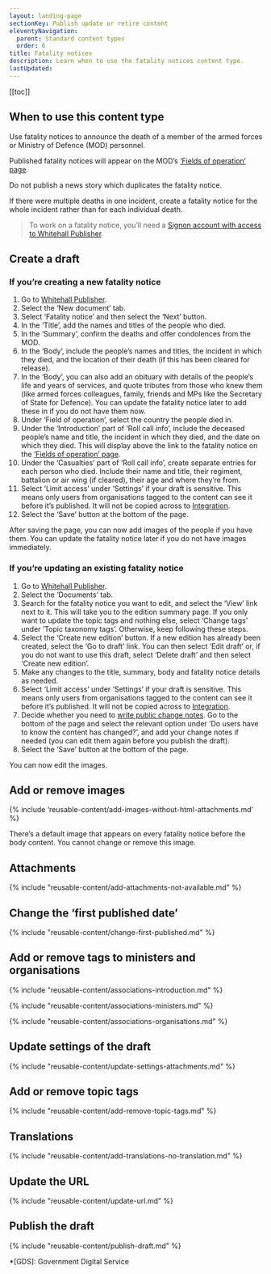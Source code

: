 ```yaml
---
layout: landing-page
sectionKey: Publish update or retire content
eleventyNavigation:
  parent: Standard content types
  order: 6
title: Fatality notices
description: Learn when to use the fatality notices content type.
lastUpdated:
---
```


[[toc]]

## When to use this content type

Use fatality notices to announce the death of a member of the armed forces or Ministry of Defence (MOD) personnel.

Published fatality notices will appear on the MOD’s [‘Fields of operation’ page](https://www.gov.uk/government/fields-of-operation).

Do not publish a news story which duplicates the fatality notice.

If there were multiple deaths in one incident, create a fatality notice for the whole incident rather than for each individual death.

> To work on a fatality notice, you’ll need a [Signon account with access to Whitehall Publisher](LINK).

## Create a draft

### If you’re creating a new fatality notice

1. Go to [Whitehall Publisher](https://whitehall-admin.publishing.service.gov.uk/government/admin/).
2. Select the ‘New document’ tab.
3. Select ‘Fatality notice’ and then select the ‘Next’ button.
4. In the ‘Title’, add the names and titles of the people who died.
5. In the ‘Summary’, confirm the deaths and offer condolences from the MOD.
6. In the ‘Body’, include the people’s names and titles, the incident in which they died, and the location of their death (if this has been cleared for release).
7. In the ‘Body’, you can also add an obituary with details of the people’s life and years of services, and quote tributes from those who knew them (like armed forces colleagues, family, friends and MPs like the Secretary of State for Defence). You can update the fatality notice later to add these in if you do not have them now.
8. Under ‘Field of operation’, select the country the people died in.
9. Under the ‘Introduction’ part of ‘Roll call info’, include the deceased people’s name and title, the incident in which they died, and the date on which they died. This will display above the link to the fatality notice on the [‘Fields of operation’ page](https://www.gov.uk/government/fields-of-operation).
10. Under the ‘Casualties’ part of ‘Roll call info’, create separate entries for each person who died. Include their name and title, their regiment, battalion or air wing (if cleared), their age and where they’re from.
11. Select ‘Limit access’ under ‘Settings’ if your draft is sensitive. This means only users from organisations tagged to the content can see it before it’s published. It will not be copied across to [Integration](LINK).
12. Select the ‘Save’ button at the bottom of the page.

After saving the page, you can now add images of the people if you have them. You can update the fatality notice later if you do not have images immediately.

### If you’re updating an existing fatality notice

1. Go to [Whitehall Publisher](https://whitehall-admin.publishing.service.gov.uk/government/admin/).
2. Select the ‘Documents’ tab.
3. Search for the fatality notice you want to edit, and select the ‘View’ link next to it. This will take you to the edition summary page. If you only want to update the topic tags and nothing else, select ‘Change tags’ under ‘Topic taxonomy tags’. Otherwise, keep following these steps.
4. Select the ‘Create new edition’ button. If a new edition has already been created, select the ‘Go to draft’ link. You can then select ‘Edit draft’ or, if you do not want to use this draft, select ‘Delete draft’ and then select ‘Create new edition’.
5. Make any changes to the title, summary, body and fatality notice details as needed.
6. Select ‘Limit access’ under ‘Settings’ if your draft is sensitive. This means only users from organisations tagged to the content can see it before it’s published. It will not be copied across to [Integration](LINK).
7. Decide whether you need to [write public change notes](/writing-to-gov-uk-standards/tone-of-voice/change-notes/). Go to the bottom of the page and select the relevant option under ‘Do users have to know the content has changed?’, and add your change notes if needed (you can edit them again before you publish the draft).
8. Select the ‘Save’ button at the bottom of the page.

You can now edit the images.

## Add or remove images

{% include ‘reusable-content/add-images-without-html-attachments.md’ %}

There’s a default image that appears on every fatality notice before the body content. You cannot change or remove this image.

## Attachments

{% include "reusable-content/add-attachments-not-available.md" %}

## Change the ‘first published date’

{% include "reusable-content/change-first-published.md" %}

## Add or remove tags to ministers and organisations

{% include "reusable-content/associations-introduction.md" %}

{% include "reusable-content/associations-ministers.md" %}

{% include "reusable-content/associations-organisations.md" %}

## Update settings of the draft

{% include "reusable-content/update-settings-attachments.md" %}

## Add or remove topic tags

{% include "reusable-content/add-remove-topic-tags.md" %}

## Translations

{% include "reusable-content/add-translations-no-translation.md" %}

## Update the URL

{% include "reusable-content/update-url.md" %}

## Publish the draft

{% include "reusable-content/publish-draft.md" %}

*[GDS]: Government Digital Service